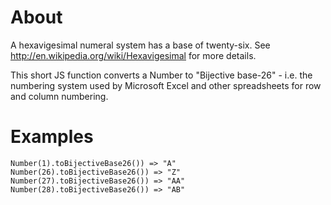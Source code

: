 About
=============

A hexavigesimal numeral system has a base of twenty-six. See http://en.wikipedia.org/wiki/Hexavigesimal for more details.

This short JS function converts a Number to "Bijective base-26" - i.e. the numbering system used by Microsoft Excel and other spreadsheets for row and column numbering.

Examples
=============
    Number(1).toBijectiveBase26()) => "A"
    Number(26).toBijectiveBase26()) => "Z"
    Number(27).toBijectiveBase26()) => "AA"
    Number(28).toBijectiveBase26()) => "AB"
